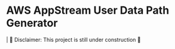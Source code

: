 # AWS AppStream User Data Path Generator

| 🚧 Disclaimer: This project is still under construction 🚧
